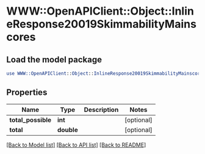 # WWW::OpenAPIClient::Object::InlineResponse20019SkimmabilityMainscores

## Load the model package
```perl
use WWW::OpenAPIClient::Object::InlineResponse20019SkimmabilityMainscores;
```

## Properties
Name | Type | Description | Notes
------------ | ------------- | ------------- | -------------
**total_possible** | **int** |  | [optional] 
**total** | **double** |  | [optional] 

[[Back to Model list]](../README.md#documentation-for-models) [[Back to API list]](../README.md#documentation-for-api-endpoints) [[Back to README]](../README.md)


